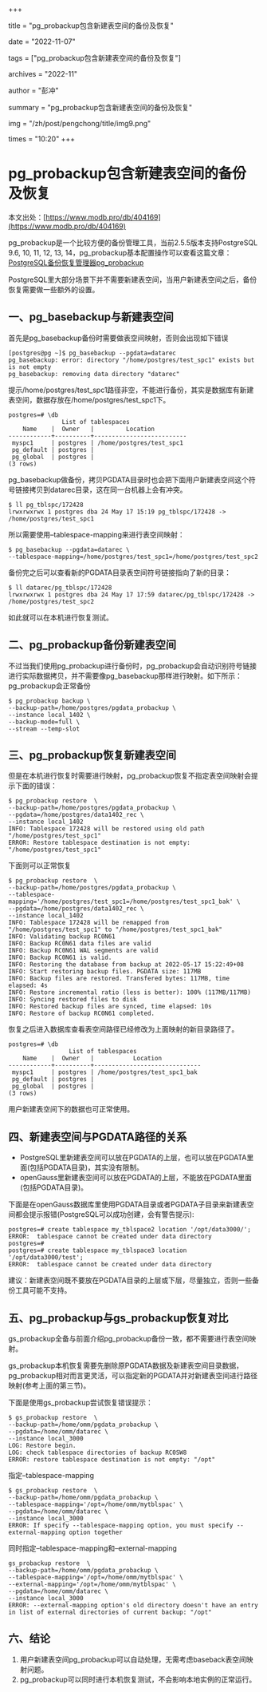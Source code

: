 +++

title = "pg_probackup包含新建表空间的备份及恢复" 

date = "2022-11-07" 

tags = ["pg_probackup包含新建表空间的备份及恢复"] 

archives = "2022-11" 

author = "彭冲" 

summary = "pg_probackup包含新建表空间的备份及恢复"

img = "/zh/post/pengchong/title/img9.png" 

times = "10:20"
+++

# pg_probackup包含新建表空间的备份及恢复

本文出处：[https://www.modb.pro/db/404169](https://www.modb.pro/db/404169)

pg_probackup是一个比较方便的备份管理工具，当前2.5.5版本支持PostgreSQL 9.6, 10, 11, 12, 13, 14，pg_probackup基本配置操作可以查看这篇文章：
[PostgreSQL备份恢复管理器pg_probackup](https://www.modb.pro/db/21780)

PostgreSQL里大部分场景下并不需要新建表空间，当用户新建表空间之后，备份恢复需要做一些额外的设置。

## 一、pg_basebackup与新建表空间

首先是pg_basebackup备份时需要做表空间映射，否则会出现如下错误

```
[postgres@pg ~]$ pg_basebackup --pgdata=datarec
pg_basebackup: error: directory "/home/postgres/test_spc1" exists but is not empty
pg_basebackup: removing data directory "datarec"
```

提示/home/postgres/test_spc1路径非空，不能进行备份，其实是数据库有新建表空间，数据存放在/home/postgres/test_spc1下。

```
postgres=# \db
               List of tablespaces
    Name    |  Owner   |         Location         
------------+----------+--------------------------
 myspc1     | postgres | /home/postgres/test_spc1
 pg_default | postgres | 
 pg_global  | postgres | 
(3 rows)
```

pg_basebackup做备份，拷贝PGDATA目录时也会把下面用户新建表空间这个符号链接拷贝到datarec目录，这在同一台机器上会有冲突。

```
$ ll pg_tblspc/172428
lrwxrwxrwx 1 postgres dba 24 May 17 15:19 pg_tblspc/172428 -> /home/postgres/test_spc1
```

所以需要使用–tablespace-mapping来进行表空间映射：

```
$ pg_basebackup --pgdata=datarec \
--tablespace-mapping=/home/postgres/test_spc1=/home/postgres/test_spc2 
```

备份完之后可以查看新的PGDATA目录表空间符号链接指向了新的目录：

```
$ ll datarec/pg_tblspc/172428
lrwxrwxrwx 1 postgres dba 24 May 17 17:59 datarec/pg_tblspc/172428 -> /home/postgres/test_spc2
```

如此就可以在本机进行恢复测试。

## 二、pg_probackup备份新建表空间

不过当我们使用pg_probackup进行备份时，pg_probackup会自动识别符号链接进行实际数据拷贝，并不需要像pg_basebackup那样进行映射。如下所示：pg_probackup会正常备份

```
$ pg_probackup backup \
--backup-path=/home/postgres/pgdata_probackup \
--instance local_1402 \
--backup-mode=full \
--stream --temp-slot 
```

## 三、pg_probackup恢复新建表空间

但是在本机进行恢复时需要进行映射，pg_probackup恢复不指定表空间映射会提示下面的错误：

```
$ pg_probackup restore  \
--backup-path=/home/postgres/pgdata_probackup \
--pgdata=/home/postgres/data1402_rec \
--instance local_1402
INFO: Tablespace 172428 will be restored using old path "/home/postgres/test_spc1"
ERROR: Restore tablespace destination is not empty: "/home/postgres/test_spc1"
```

下面则可以正常恢复

```
$ pg_probackup restore  \
--backup-path=/home/postgres/pgdata_probackup \
--tablespace-mapping='/home/postgres/test_spc1=/home/postgres/test_spc1_bak' \
--pgdata=/home/postgres/data1402_rec \
--instance local_1402
INFO: Tablespace 172428 will be remapped from "/home/postgres/test_spc1" to "/home/postgres/test_spc1_bak"
INFO: Validating backup RC0N61
INFO: Backup RC0N61 data files are valid
INFO: Backup RC0N61 WAL segments are valid
INFO: Backup RC0N61 is valid.
INFO: Restoring the database from backup at 2022-05-17 15:22:49+08
INFO: Start restoring backup files. PGDATA size: 117MB
INFO: Backup files are restored. Transfered bytes: 117MB, time elapsed: 4s
INFO: Restore incremental ratio (less is better): 100% (117MB/117MB)
INFO: Syncing restored files to disk
INFO: Restored backup files are synced, time elapsed: 10s
INFO: Restore of backup RC0N61 completed.
```

恢复之后进入数据库查看表空间路径已经修改为上面映射的新目录路径了。

```
postgres=# \db
                 List of tablespaces
    Name    |  Owner   |           Location           
------------+----------+------------------------------
 myspc1     | postgres | /home/postgres/test_spc1_bak
 pg_default | postgres | 
 pg_global  | postgres | 
(3 rows)
```

用户新建表空间下的数据也可正常使用。

## 四、新建表空间与PGDATA路径的关系

- PostgreSQL里新建表空间可以放在PGDATA的上层，也可以放在PGDATA里面(包括PGDATA目录)，其实没有限制。
- openGauss里新建表空间可以放在PGDATA的上层，不能放在PGDATA里面(包括PGDATA目录)。

下面是在openGauss数据库里使用PGDATA目录或者PGDATA子目录来新建表空间都会提示报错(PostgreSQL可以成功创建，会有警告提示):

```
postgres=# create tablespace my_tblspace2 location '/opt/data3000/';
ERROR:  tablespace cannot be created under data directory
postgres=# 
postgres=# create tablespace my_tblspace3 location '/opt/data3000/test';
ERROR:  tablespace cannot be created under data directory
```

建议：新建表空间既不要放在PGDATA目录的上层或下层，尽量独立，否则一些备份工具可能不支持。

## 五、pg_probackup与gs_probackup恢复对比

gs_probackup全备与前面介绍pg_probackup备份一致，都不需要进行表空间映射。

gs_probackup本机恢复需要先删除原PGDATA数据及新建表空间目录数据，pg_probackup相对而言更灵活，可以指定新的PGDATA并对新建表空间进行路径映射(参考上面的第三节)。

下面是使用gs_probackup尝试恢复错误提示：

```
$ gs_probackup restore  \
--backup-path=/home/omm/pgdata_probackup \
--pgdata=/home/omm/datarec \
--instance local_3000
LOG: Restore begin.
LOG: check tablespace directories of backup RC0SW8
ERROR: restore tablespace destination is not empty: "/opt"
```

指定–tablespace-mapping

```
$ gs_probackup restore  \
--backup-path=/home/omm/pgdata_probackup \
--tablespace-mapping='/opt=/home/omm/mytblspac' \
--pgdata=/home/omm/datarec \
--instance local_3000
ERROR: If specify --tablespace-mapping option, you must specify --external-mapping option together
```

同时指定–tablespace-mapping和–external-mapping

```
gs_probackup restore  \
--backup-path=/home/omm/pgdata_probackup \
--tablespace-mapping='/opt=/home/omm/mytblspac' \
--external-mapping='/opt=/home/omm/mytblspac' \
--pgdata=/home/omm/datarec \
--instance local_3000
ERROR: --external-mapping option's old directory doesn't have an entry in list of external directories of current backup: "/opt"
```

## 六、结论

1. 用户新建表空间pg_probackup可以自动处理，无需考虑baseback表空间映射问题。
2. pg_probackup可以同时进行本机恢复测试，不会影响本地实例的正常运行。

